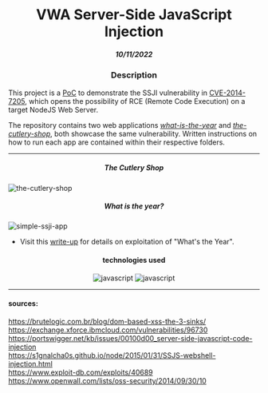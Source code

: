 <h1 align='center'>VWA Server-Side JavaScript Injection</h1>
<h5 align='center'>10/11/2022</h5>

<h3 align="center">Description</h3>

This project is a [PoC](https://www.malwarebytes.com/glossary/proof-of-concept) to demonstrate the SSJI vulnerability in [CVE-2014-7205](https://cve.mitre.org/cgi-bin/cvename.cgi?name=CVE-2014-7205), which opens the possibility of RCE (Remote Code Execution) on a target NodeJS Web Server.  

The repository contains two web applications [*what-is-the-year*](./what-is-the-year/) and [*the-cutlery-shop*](./the-cutlery-shop/), both showcase the same vulnerability. Written instructions on how to run each app are contained within their respective folders.

---

<h5 align='center'>The Cutlery Shop</h5>

![the-cutlery-shop](./images/the-cutlery-shop.png)


<h5 align='center'>What is the year?</h5>

![simple-ssji-app](./images/simple-ssji.png)

* Visit this [write-up](https://tatumroaquin.dev/blog/how-to-hack-wity/) for details on exploitation of "What's the Year".

<div align='center'>
  <h4>technologies used</h4>
  <img alt="javascript" src="https://img.shields.io/badge/-NodeJS-black?logo=nodedotjs" />
  <img alt="javascript" src="https://img.shields.io/badge/-ExpressJS-black?logo=express" />
</div>

---

#### sources:
<https://brutelogic.com.br/blog/dom-based-xss-the-3-sinks/>  
<https://exchange.xforce.ibmcloud.com/vulnerabilities/96730>  
<https://portswigger.net/kb/issues/00100d00_server-side-javascript-code-injection>  
<https://s1gnalcha0s.github.io/node/2015/01/31/SSJS-webshell-injection.html>  
<https://www.exploit-db.com/exploits/40689>  
<https://www.openwall.com/lists/oss-security/2014/09/30/10>

